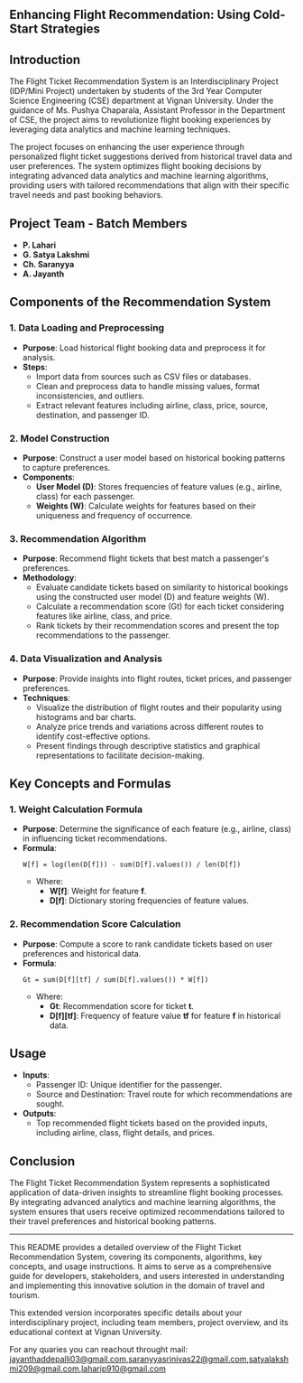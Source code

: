 ## Enhancing Flight Recommendation: Using Cold-Start Strategies

## Introduction
The Flight Ticket Recommendation System is an Interdisciplinary Project (IDP/Mini Project) undertaken by students of the 3rd Year Computer Science Engineering (CSE) department at Vignan University. Under the guidance of Ms. Pushya Chaparala, Assistant Professor in the Department of CSE, the project aims to revolutionize flight booking experiences by leveraging data analytics and machine learning techniques.

The project focuses on enhancing the user experience through personalized flight ticket suggestions derived from historical travel data and user preferences. The system optimizes flight booking decisions by integrating advanced data analytics and machine learning algorithms, providing users with tailored recommendations that align with their specific travel needs and past booking behaviors.

## Project Team - Batch Members
- **P. Lahari**
- **G. Satya Lakshmi**
- **Ch. Saranyya**
- **A. Jayanth**

## Components of the Recommendation System

### 1. Data Loading and Preprocessing
- **Purpose**: Load historical flight booking data and preprocess it for analysis.
- **Steps**:
  - Import data from sources such as CSV files or databases.
  - Clean and preprocess data to handle missing values, format inconsistencies, and outliers.
  - Extract relevant features including airline, class, price, source, destination, and passenger ID.

### 2. Model Construction
- **Purpose**: Construct a user model based on historical booking patterns to capture preferences.
- **Components**:
  - **User Model (D)**: Stores frequencies of feature values (e.g., airline, class) for each passenger.
  - **Weights (W)**: Calculate weights for features based on their uniqueness and frequency of occurrence.

### 3. Recommendation Algorithm
- **Purpose**: Recommend flight tickets that best match a passenger's preferences.
- **Methodology**:
  - Evaluate candidate tickets based on similarity to historical bookings using the constructed user model (D) and feature weights (W).
  - Calculate a recommendation score (Gt) for each ticket considering features like airline, class, and price.
  - Rank tickets by their recommendation scores and present the top recommendations to the passenger.

### 4. Data Visualization and Analysis
- **Purpose**: Provide insights into flight routes, ticket prices, and passenger preferences.
- **Techniques**:
  - Visualize the distribution of flight routes and their popularity using histograms and bar charts.
  - Analyze price trends and variations across different routes to identify cost-effective options.
  - Present findings through descriptive statistics and graphical representations to facilitate decision-making.

## Key Concepts and Formulas

### 1. Weight Calculation Formula
- **Purpose**: Determine the significance of each feature (e.g., airline, class) in influencing ticket recommendations.
- **Formula**: 
  ```
  W[f] = log(len(D[f])) - sum(D[f].values()) / len(D[f])
  ```
  - Where:
    - **W[f]**: Weight for feature **f**.
    - **D[f]**: Dictionary storing frequencies of feature values.

### 2. Recommendation Score Calculation
- **Purpose**: Compute a score to rank candidate tickets based on user preferences and historical data.
- **Formula**:
  ```
  Gt = sum(D[f][tf] / sum(D[f].values()) * W[f])
  ```
  - Where:
    - **Gt**: Recommendation score for ticket **t**.
    - **D[f][tf]**: Frequency of feature value **tf** for feature **f** in historical data.

## Usage
- **Inputs**:
  - Passenger ID: Unique identifier for the passenger.
  - Source and Destination: Travel route for which recommendations are sought.
- **Outputs**:
  - Top recommended flight tickets based on the provided inputs, including airline, class, flight details, and prices.

## Conclusion
The Flight Ticket Recommendation System represents a sophisticated application of data-driven insights to streamline flight booking processes. By integrating advanced analytics and machine learning algorithms, the system ensures that users receive optimized recommendations tailored to their travel preferences and historical booking patterns.

---

This README provides a detailed overview of the Flight Ticket Recommendation System, covering its components, algorithms, key concepts, and usage instructions. It aims to serve as a comprehensive guide for developers, stakeholders, and users interested in understanding and implementing this innovative solution in the domain of travel and tourism.

This extended version incorporates specific details about your interdisciplinary project, including team members, project overview, and its educational context at Vignan University.

For any quaries you can reachout throught mail: jayanthaddepalli03@gmail.com,saranyyasrinivas22@gmail.com,satyalakshmi209@gmail.com,laharip910@gmail.com
